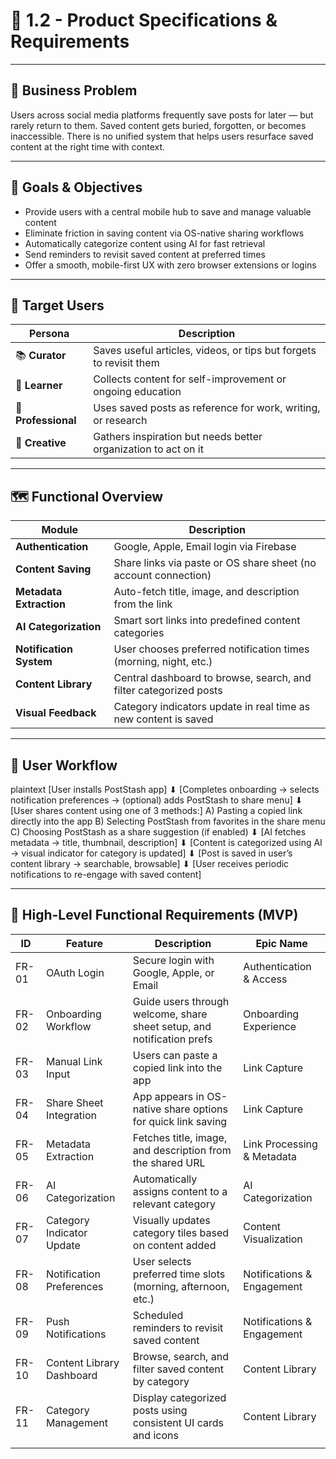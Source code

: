 # 📄 1.2 - Product Specifications & Requirements

---

## 🧠 Business Problem

Users across social media platforms frequently save posts for later — but rarely return to them. Saved content gets buried, forgotten, or becomes inaccessible. There is no unified system that helps users resurface saved content at the right time with context.

---

## 🎯 Goals & Objectives

- Provide users with a central mobile hub to save and manage valuable content
- Eliminate friction in saving content via OS-native sharing workflows
- Automatically categorize content using AI for fast retrieval
- Send reminders to revisit saved content at preferred times
- Offer a smooth, mobile-first UX with zero browser extensions or logins

---

## 👤 Target Users

| Persona      | Description |
|--------------|-------------|
| 📚 **Curator** | Saves useful articles, videos, or tips but forgets to revisit them |
| 🧠 **Learner** | Collects content for self-improvement or ongoing education |
| 💼 **Professional** | Uses saved posts as reference for work, writing, or research |
| 🎨 **Creative** | Gathers inspiration but needs better organization to act on it |

---

## 🗺️ Functional Overview

| Module                  | Description |
|-------------------------|-------------|
| **Authentication**      | Google, Apple, Email login via Firebase |
| **Content Saving**      | Share links via paste or OS share sheet (no account connection) |
| **Metadata Extraction** | Auto-fetch title, image, and description from the link |
| **AI Categorization**   | Smart sort links into predefined content categories |
| **Notification System** | User chooses preferred notification times (morning, night, etc.) |
| **Content Library**     | Central dashboard to browse, search, and filter categorized posts |
| **Visual Feedback**     | Category indicators update in real time as new content is saved |

---

## 🔁 User Workflow

plaintext
[User installs PostStash app]
    ⬇
[Completes onboarding → selects notification preferences → (optional) adds PostStash to share menu]
    ⬇
[User shares content using one of 3 methods:]
    A) Pasting a copied link directly into the app
    B) Selecting PostStash from favorites in the share menu
    C) Choosing PostStash as a share suggestion (if enabled)
    ⬇
[AI fetches metadata → title, thumbnail, description]
    ⬇
[Content is categorized using AI → visual indicator for category is updated]
    ⬇
[Post is saved in user’s content library → searchable, browsable]
    ⬇
[User receives periodic notifications to re-engage with saved content]

---

## 📌 High-Level Functional Requirements (MVP)

| ID    | Feature                    | Description                                                                 | Epic Name                      |
|-------|----------------------------|-----------------------------------------------------------------------------|--------------------------------|
| FR-01 | OAuth Login                | Secure login with Google, Apple, or Email                                   | Authentication & Access        |
| FR-02 | Onboarding Workflow        | Guide users through welcome, share sheet setup, and notification prefs      | Onboarding Experience          |
| FR-03 | Manual Link Input          | Users can paste a copied link into the app                                  | Link Capture                    |
| FR-04 | Share Sheet Integration    | App appears in OS-native share options for quick link saving                | Link Capture                    |
| FR-05 | Metadata Extraction        | Fetches title, image, and description from the shared URL                   | Link Processing & Metadata     |
| FR-06 | AI Categorization          | Automatically assigns content to a relevant category                        | AI Categorization              |
| FR-07 | Category Indicator Update  | Visually updates category tiles based on content added                      | Content Visualization          |
| FR-08 | Notification Preferences   | User selects preferred time slots (morning, afternoon, etc.)                | Notifications & Engagement     |
| FR-09 | Push Notifications         | Scheduled reminders to revisit saved content                                | Notifications & Engagement     |
| FR-10 | Content Library Dashboard  | Browse, search, and filter saved content by category                        | Content Library                |
| FR-11 | Category Management        | Display categorized posts using consistent UI cards and icons               | Content Library                |
                |
